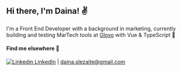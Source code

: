 ## Hi there, I'm Daina! ✌️

I'm a Front End Developer with a background in marketing, currently building and testing MarTech tools at [Glovo](https://glovoapp.com/) with Vue & TypeScript 🌱

#### Find me elsewhere 🧭
[![Linkedin](https://i.stack.imgur.com/gVE0j.png) LinkedIn](https://www.linkedin.com/in/daina-slezaite/) | daina.slezaite@gmail.com
